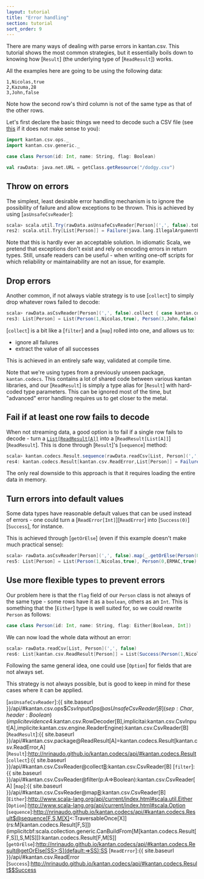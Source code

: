 ```yaml
---
layout: tutorial
title: "Error handling"
section: tutorial
sort_order: 9
---
```

There are many ways of dealing with parse errors in kantan.csv. This tutorial shows the most common strategies, but
it essentially boils down to knowing how [`Result`] (the underlying type of [`ReadResult`]) works.

All the examples here are going to be using the following data:

```
1,Nicolas,true
2,Kazuma,28
3,John,false
```

Note how the second row's third column is not of the same type as that of the other rows.

Let's first declare the basic things we need to decode such a CSV file (see [this](rows_as_case_classes) if it does
not make sense to you):

```scala
import kantan.csv.ops._
import kantan.csv.generic._

case class Person(id: Int, name: String, flag: Boolean)

val rawData: java.net.URL = getClass.getResource("/dodgy.csv")
```

## Throw on errors

The simplest, least desirable error handling mechanism is to ignore the possibility of failure and allow exceptions
to be thrown. This is achieved by using [`asUnsafeCsvReader`]:

```scala
scala> scala.util.Try(rawData.asUnsafeCsvReader[Person](',', false).toList)
res2: scala.util.Try[List[Person]] = Failure(java.lang.IllegalArgumentException: For input string: "28")
```

Note that this is hardly ever an acceptable solution. In idiomatic Scala, we pretend that exceptions don't exist and
rely on encoding errors in return types. Still, unsafe readers can be useful - when writing one-off scripts for which
reliability or maintainability are not an issue, for example.

## Drop errors
Another common, if not always viable strategy is to use [`collect`] to simply drop whatever rows failed to decode:

```scala
scala> rawData.asCsvReader[Person](',', false).collect { case kantan.codecs.Result.Success(a) ⇒ a }.toList
res3: List[Person] = List(Person(1,Nicolas,true), Person(3,John,false))
```

[`collect`] is a bit like a [`filter`] and a [`map`] rolled into one, and allows us to:

* ignore all failures
* extract the value of all successes

This is achieved in an entirely safe way, validated at compile time.

Note that we're using types from a previously unseen package, `kantan.codecs`. This contains a lot of shared code
between various kantan libraries, and our [`ReadResult`] is simply a type alias for [`Result`] with hard-coded type
parameters. This can be ignored most of the time, but "advanced" error handling requires us to get closer to the metal.


## Fail if at least one row fails to decode
When not streaming data, a good option is to fail if a single row fails to decode - turn a
[`List[ReadResult[A]]`][`List`] into a [`ReadResult[List[A]]`][`ReadResult`]. This is done through [`Result`]'s
[`sequence`] method:

```scala
scala> kantan.codecs.Result.sequence(rawData.readCsv[List, Person](',', false))
res4: kantan.codecs.Result[kantan.csv.ReadError,List[Person]] = Failure(kantan.csv.DecodeError$TypeError$$anon$1: Not a valid Boolean: '28)
```

The only real downside to this approach is that it requires loading the entire data in memory.


## Turn errors into default values
Some data types have reasonable default values that can be used instead of errors - one could turn a
[`ReadError[Int]`][`ReadError`] into [`Success(0)`][`Success`], for instance.

This is achieved through [`getOrElse`] (even if this example doesn't make much practical sense):

```scala
scala> rawData.asCsvReader[Person](',', false).map(_.getOrElse(Person(0, "ERMAC", true))).toList
res5: List[Person] = List(Person(1,Nicolas,true), Person(0,ERMAC,true), Person(3,John,false))
```

## Use more flexible types to prevent errors
Our problem here is that the `flag` field of our `Person` class is not always of the same type - some rows have it as a
`boolean`, others as an `Int`. This is something that the [`Either`] type is well suited for, so we could rewrite
`Person` as follows:

```scala
case class Person(id: Int, name: String, flag: Either[Boolean, Int])
```

We can now load the whole data without an error:

```scala
scala> rawData.readCsv[List, Person](',', false)
res6: List[kantan.csv.ReadResult[Person]] = List(Success(Person(1,Nicolas,Left(true))), Success(Person(2,Kazuma,Right(28))), Success(Person(3,John,Left(false))))
```

Following the same general idea, one could use [`Option`] for fields that are not always set.

This strategy is not always possible, but is good to keep in mind for these cases where it can be applied.


[`List`]:http://www.scala-lang.org/api/current/index.html#scala.collection.immutable.List
[`asUnsafeCsvReader`]:{{ site.baseurl }}/api/#kantan.csv.ops$$CsvInputOps@asUnsafeCsvReader[B](sep:Char,header:Boolean)(implicitevidence$4:kantan.csv.RowDecoder[B],implicitai:kantan.csv.CsvInput[A],implicite:kantan.csv.engine.ReaderEngine):kantan.csv.CsvReader[B]
[`ReadResult`]:{{ site.baseurl }}/api/#kantan.csv.package@ReadResult[A]=kantan.codecs.Result[kantan.csv.ReadError,A]
[`Result`]:http://nrinaudo.github.io/kantan.codecs/api/#kantan.codecs.Result
[`collect`]:{{ site.baseurl }}/api/#kantan.csv.CsvReader@collect[B](f:PartialFunction[A,B]):kantan.csv.CsvReader[B]
[`filter`]:{{ site.baseurl }}/api/#kantan.csv.CsvReader@filter(p:A=>Boolean):kantan.csv.CsvReader[A]
[`map`]:{{ site.baseurl }}/api/#kantan.csv.CsvReader@map[B](f:A=>B):kantan.csv.CsvReader[B]
[`Either`]:http://www.scala-lang.org/api/current/index.html#scala.util.Either
[`Option`]:http://www.scala-lang.org/api/current/index.html#scala.Option
[`sequence`]:http://nrinaudo.github.io/kantan.codecs/api/#kantan.codecs.Result$@sequence[F,S,M[X]<:TraversableOnce[X]](rs:M[kantan.codecs.Result[F,S]])(implicitcbf:scala.collection.generic.CanBuildFrom[M[kantan.codecs.Result[F,S]],S,M[S]]):kantan.codecs.Result[F,M[S]]
[`getOrElse`]:http://nrinaudo.github.io/kantan.codecs/api/#kantan.codecs.Result@getOrElse[SS>:S](default:=>SS):SS
[`ReadError`]:{{ site.baseurl }}/api/#kantan.csv.ReadError
[`Success`]:http://nrinaudo.github.io/kantan.codecs/api/#kantan.codecs.Result$$Success

